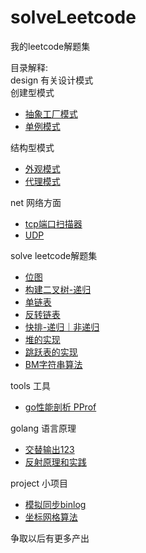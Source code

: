 # solveLeetcode
我的leetcode解题集


目录解释:  
design  有关设计模式  
创建型模式
* [抽象工厂模式](https://github.com/bazhihu/solveLeetcode/blob/master/design/abstractfactory.go)
* [单例模式](https://github.com/bazhihu/solveLeetcode/blob/master/design/singleton.go)

结构型模式
* [外观模式](https://github.com/bazhihu/solveLeetcode/blob/master/design/facade.go)
* [代理模式](https://github.com/bazhihu/solveLeetcode/blob/master/design/proxy.go)


net 网络方面  

* [tcp端口扫描器](https://github.com/bazhihu/solveLeetcode/blob/master/net/TCPshaomiao.go)
* [UDP](https://github.com/bazhihu/solveLeetcode/blob/master/net/UDP.go)

solve leetcode解题集  
* [位图](https://github.com/bazhihu/solveLeetcode/blob/master/solve/bitMap.go)
* [构建二叉树-递归](https://github.com/bazhihu/solveLeetcode/blob/master/solve/buildTree.go)
* [单链表](https://github.com/bazhihu/solveLeetcode/blob/master/solve/partition.go)
* [反转链表](https://github.com/bazhihu/solveLeetcode/blob/master/solve/reverseBetween.go)
* [快排-递归｜非递归](https://github.com/bazhihu/solveLeetcode/blob/master/solve/QuickSort.go)
* [堆的实现](https://github.com/bazhihu/solveLeetcode/blob/master/solve/simpleHeap.go)
* [跳跃表的实现](https://github.com/bazhihu/solveLeetcode/blob/master/solve/skiplist.go)
* [BM字符串算法](https://github.com/bazhihu/solveLeetcode/blob/master/solve/string.go)


tools 工具  

* [go性能剖析 PProf](https://github.com/bazhihu/solveLeetcode/blob/master/tools/pprof.go)

golang 语言原理

* [交替输出123](https://github.com/bazhihu/solveLeetcode/blob/master/golang/jiaoti.go)
* [反射原理和实践](https://github.com/bazhihu/solveLeetcode/blob/master/golang/reflection.go)


project 小项目
* [模拟同步binlog](https://github.com/bazhihu/solveLeetcode/blob/master/project/binlog/)
* [坐标网格算法](https://github.com/bazhihu/solveLeetcode/blob/master/project/coordinateGrid/)


争取以后有更多产出  
